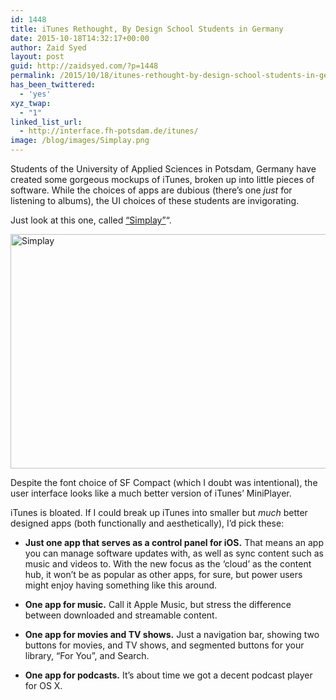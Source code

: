 ```yaml
---
id: 1448
title: iTunes Rethought, By Design School Students in Germany
date: 2015-10-18T14:32:17+00:00
author: Zaid Syed
layout: post
guid: http://zaidsyed.com/?p=1448
permalink: /2015/10/18/itunes-rethought-by-design-school-students-in-germany/
has_been_twittered:
  - 'yes'
xyz_twap:
  - "1"
linked_list_url:
  - http://interface.fh-potsdam.de/itunes/
image: /blog/images/Simplay.png
---
```

Students of the University of Applied Sciences in Potsdam, Germany have created some gorgeous mockups of iTunes, broken up into little pieces of software. While the choices of apps are dubious (there&#8217;s one _just_ for listening to albums), the UI choices of these students are invigorating.

Just look at this one, called [&#8220;Simplay&#8221;](http://interface.fh-potsdam.de/itunes/simplay/)&#8220;.
  
<img src="http://zaidsyed.com/images/Simplay.png" alt="Simplay" title="Simplay.png" border="0" width="600" height="375" />
  
Despite the font choice of SF Compact (which I doubt was intentional), the user interface looks like a much better version of iTunes&#8217; MiniPlayer.

iTunes is bloated. If I could break up iTunes into smaller but _much_ better designed apps (both functionally and aesthetically), I&#8217;d pick these:

  * **Just one app that serves as a control panel for iOS.** That means an app you can manage software updates with, as well as sync content such as music and videos to. With the new focus as the &#8216;cloud&#8217; as the content hub, it won&#8217;t be as popular as other apps, for sure, but power users might enjoy having something like this around.

  * **One app for music.** Call it Apple Music, but stress the difference between downloaded and streamable content.

  * **One app for movies and TV shows.** Just a navigation bar, showing two buttons for movies, and TV shows, and segmented buttons for your library, &#8220;For You&#8221;, and Search.

  * **One app for podcasts.** It&#8217;s about time we got a decent podcast player for OS X.